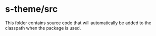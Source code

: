 # s-theme/src

This folder contains source code that will automatically be added to the classpath when
the package is used.
